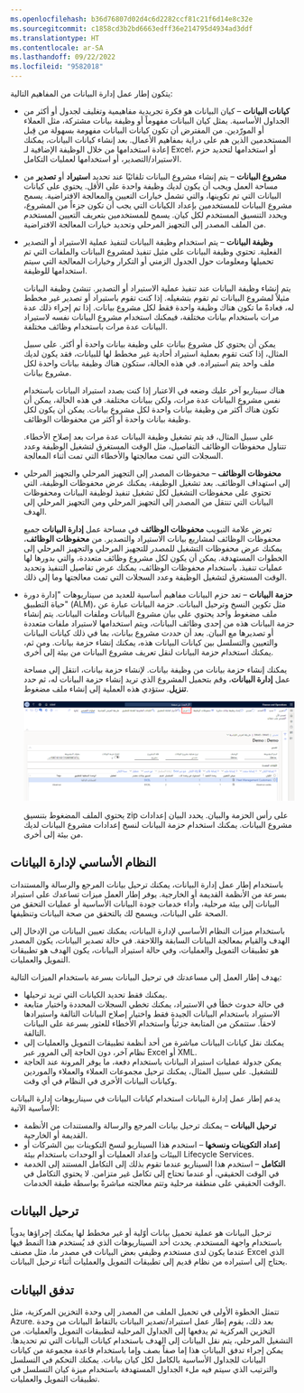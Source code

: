 ```yaml
---
ms.openlocfilehash: b36d76807d02d4c6d2282ccf81c21f6d14e8c32e
ms.sourcegitcommit: c1858cd3b2bd6663edff36e214795d4934ad3ddf
ms.translationtype: HT
ms.contentlocale: ar-SA
ms.lasthandoff: 09/22/2022
ms.locfileid: "9582018"
---
```

يتكون إطار عمل إدارة البيانات من المفاهيم التالية:

- **كيانات البيانات** – كيان البيانات هو فكرة تجريدية مفاهيمية وتغليف لجدول أو أكثر من الجداول الأساسية. يمثل كيان البيانات مفهوماً أو وظيفة بيانات مشتركة، مثل العملاء أو المورّدين. من المفترض أن تكون كيانات البيانات مفهومة بسهولة من قِبل المستخدمين الذين هم على دراية بمفاهيم الأعمال. بعد إنشاء كيانات البيانات، يمكنك إعادة استخدامها من خلال الوظيفة الإضافية لـ Excel، أو استخدامها لتحديد حزم الاستيراد/التصدير، أو استخدامها لعمليات التكامل.

- **مشروع البيانات** – يتم إنشاء مشروع البيانات تلقائيًا عند تحديد **استيراد** أو **تصدير** من مساحة العمل ويجب أن يكون لديك وظيفة واحدة على الأقل. يحتوي على كيانات البيانات التي تم تكوينها، والتي تشمل خيارات التعيين والمعالجة الافتراضية. يسمح مشروع البيانات للمستخدمين بإعداد الكيانات التي يجب أن تكون جزءاً من المشروع، ويحدد التنسيق المستخدم لكل كيان. يسمح للمستخدمين بتعريف التعيين المستخدم من الملف المصدر إلى التجهيز المرحلي وتحديد خيارات المعالجة الافتراضية.

- **وظيفة البيانات** – يتم استخدام وظيفة البيانات لتنفيذ عملية الاستيراد أو التصدير الفعلية. تحتوي وظيفة البيانات على مثيل تنفيذ لمشروع البيانات والملفات التي تم تحميلها ومعلومات حول الجدول الزمني أو التكرار وخيارات المعالجة التي سيتم استخدامها للوظيفة.

    يتم إنشاء وظيفة البيانات عند تنفيذ عملية الاستيراد أو التصدير. تنشئ وظيفة البيانات مثيلاً لمشروع البيانات ثم تقوم بتشغيله. إذا كنت تقوم باستيراد أو تصدير غير مخطط له، فعادةً ما تكون هناك وظيفة واحدة فقط لكل مشروع بيانات. إذا تم إجراء ذلك عدة مرات باستخدام بيانات مختلفة، فيمكنك استخدام مشروع البيانات نفسه لاستيراد البيانات عدة مرات باستخدام وظائف مختلفة.  

    يمكن أن يحتوي كل مشروع بيانات على وظيفة بيانات واحدة أو أكثر. على سبيل المثال، إذا كنت تقوم بعملية استيراد أحادية غير مخطط لها للبيانات، فقد يكون لديك ملف واحد يتم استيراده. في هذه الحالة، ستكون هناك وظيفة بيانات واحدة لكل مشروع بيانات.  

    هناك سيناريو آخر عليك وضعه في الاعتبار إذا كنت بصدد استيراد البيانات باستخدام نفس مشروع البيانات عدة مرات، ولكن ببيانات مختلفة. في هذه الحالة، يمكن أن تكون هناك أكثر من وظيفة بيانات واحدة لكل مشروع بيانات. يمكن أن يكون لكل وظيفة بيانات واحدة أو أكثر من محفوظات الوظائف.  

    على سبيل المثال، قد يتم تشغيل وظيفة البيانات عدة مرات بعد إصلاح الأخطاء. تتناول محفوظات الوظائف التفاصيل، مثل الوقت المستغرق لتشغيل الوظيفة وعدد السجلات التي تمت معالجتها والأخطاء التي تمت أثناء المعالجة.

- **محفوظات الوظائف** – محفوظات المصدر إلى التجهيز المرحلي والتجهيز المرحلي إلى استهداف الوظائف. بعد تشغيل الوظيفة، يمكنك عرض محفوظات الوظيفة، التي تحتوي على محفوظات التشغيل لكل تشغيل تنفيذ لوظيفة البيانات ومحفوظات البيانات التي تنتقل من المصدر إلى التجهيز المرحلي ومن التجهيز المرحلي إلى الهدف.  

    تعرض علامة التبويب **محفوظات الوظائف** في مساحة عمل **إدارة البيانات** جميع محفوظات الوظائف لمشاريع بيانات الاستيراد والتصدير. من **محفوظات الوظائف**، يمكنك عرض محفوظات التشغيل للمصدر للتجهيز المرحلي والتجهيز المرحلي إلى الخطوات المستهدفة. يمكن أن يكون لكل مشروع وظائف متعددة، والتي بدورها لها عمليات تنفيذ. باستخدام محفوظات الوظائف، يمكنك عرض تفاصيل التنفيذ وتحديد الوقت المستغرق لتشغيل الوظيفة وعدد السجلات التي تمت معالجتها وما إلى ذلك.  
 

- **حزمة البيانات** – تعد حزم البيانات مفاهيم أساسية للعديد من سيناريوهات "إدارة دورة حياة التطبيق" (ALM)، مثل تكوين النسخ وترحيل البيانات. حزمة البيانات عبارة عن ملف مضغوط واحد يحتوي على بيان مشروع البيانات وملفات البيانات. يتم إنشاء حزمة البيانات هذه من إحدى وظائف البيانات، ويتم استخدامها لاستيراد ملفات متعددة أو تصديرها مع البيان. بعد أن حددت مشروع بيانات، بما في ذلك كيانات البيانات والتعيين والتسلسل بين كيانات البيانات هذه، يمكنك إنشاء حزمة بيانات. ومن ثم، يمكنك استخدام حزمة البيانات لنقل تعريف مشروع البيانات من بيئة إلى أخرى. 

    يمكنك إنشاء حزمة بيانات من وظيفة بيانات. لإنشاء حزمة بيانات، انتقل إلى مساحة عمل **إدارة البيانات**، وقم بتحميل المشروع الذي تريد إنشاء حزمة البيانات له، ثم حدد **تنزيل**. ستؤدي هذه العملية إلى إنشاء ملف مضغوط.  

    [![لقطة شاشة تُظهر الخيار "تنزيل" لإنشاء حزمة بيانات.](../media/dm-1.png)](../media/dm-1.png#lightbox)

    يحتوي الملف المضغوط بتنسيق zip على رأس الحزمة والبيان. يحدد البيان إعدادات مشروع البيانات. يمكنك استخدام حزمة البيانات لنسخ إعدادات مشروع البيانات لديك من بيئة إلى أخرى.  

## <a name="data-management-platform"></a>النظام الأساسي لإدارة البيانات 

باستخدام إطار عمل إدارة البيانات، يمكنك ترحيل بيانات المرجع والرسالة والمستندات بسرعة من الأنظمة القديمة أو الخارجية. يوفر إطار العمل ميزات تساعدك على استيراد البيانات إلى بيئة مرحلية، وأداء خدمات جودة البيانات الأساسية أو عمليات التحقق من الصحة على البيانات، ويسمح لك بالتحقق من صحة البيانات وتنظيفها.  

باستخدام ميزات النظام الأساسي لإدارة البيانات، يمكنك تعيين البيانات من الإدخال إلى الهدف والقيام بمعالجة البيانات السابقة واللاحقة. في حالة تصدير البيانات، يكون المصدر هو تطبيقات التمويل والعمليات، وفي حالة استيراد البيانات، يكون الهدف هو تطبيقات التمويل والعمليات.

يهدف إطار العمل إلى مساعدتك في ترحيل البيانات بسرعة باستخدام الميزات التالية:

- يمكنك فقط تحديد الكيانات التي تريد ترحيلها.
- في حالة حدوث خطأ في الاستيراد، يمكنك تخطي السجلات المحددة واختيار متابعة الاستيراد باستخدام البيانات الجيدة فقط واختيار إصلاح البيانات التالفة واستيرادها لاحقاً. ستتمكن من المتابعة جزئياً واستخدام الأخطاء للعثور بسرعة على البيانات التالفة.
- يمكنك نقل كيانات البيانات مباشرة من أحد أنظمة تطبيقات التمويل والعمليات إلى نظام آخر، دون الحاجة إلى المرور عبر Excel أو XML.
- يمكن جدولة عمليات استيراد البيانات باستخدام دفعة، ما يوفر المرونة عند الحاجة للتشغيل. على سبيل المثال، يمكنك ترحيل مجموعات العملاء والعملاء والموردين وكيانات البيانات الأخرى في النظام في أي وقت.

يدعم إطار عمل إدارة البيانات استخدام كيانات البيانات في سيناريوهات إدارة البيانات الأساسية الآتية:

- **ترحيل البيانات** – يمكنك ترحيل بيانات المرجع والرسالة والمستندات من الأنظمة القديمة أو الخارجية.
- **إعداد التكوينات ونسخها** – استخدم هذا السيناريو لنسخ التكوينات بين الشركات أو البيئات وإعداد العمليات أو الوحدات باستخدام بيئة Lifecycle Services.
- **التكامل** – استخدم هذا السيناريو عندما تقوم بذلك إلى التكامل المستند إلى الخدمة في الوقت الحقيقي، أو عندما تحتاج إلى تكامل غير متزامن. لا يحتوي التكامل في الوقت الحقيقي على منطقة مرحلية وتتم معالجته مباشرةً بواسطة طبقة الخدمات.  

## <a name="data-migration"></a>ترحيل البيانات 

ترحيل البيانات هو عملية تحميل بيانات أوّلية أو غير مخطط لها يمكنك إجراؤها يدوياً باستخدام واجهة المستخدم. يحدث أحد السيناريوهات الذي قد يُستخدم هذا النمط فيها عندما يكون لدى مستخدم وظيفي بعض البيانات في مصدر ما، مثل مصنف Excel الذي يحتاج إلى استيراده من نظام قديم إلى تطبيقات التمويل والعمليات أثناء ترحيل البيانات.  

## <a name="data-flow"></a>تدفق البيانات 

تتمثل الخطوة الأولى في تحميل الملف من المصدر إلى وحدة التخزين المركزية، مثل Azure. بعد ذلك، يقوم إطار عمل استيراد/تصدير البيانات بالتقاط البيانات من وحدة التخزين المركزية ثم يدفعها إلى الجداول المرحلية لتطبيقات التمويل والعمليات. من التشغيل المرحلي، يتم نقل البيانات إلى الهدف باستخدام كيانات البيانات التي تم تحديدها. يمكن إجراء تدفق البيانات هذا إما صفاً بصف وإما باستخدام قاعدة مجموعة من كيانات البيانات للجداول الأساسية بالكامل لكل كيان بيانات. يمكنك التحكم في التسلسل والترتيب الذي سيتم فيه ملء الجداول المستهدفة باستخدام ميزة كيان التسلسل في تطبيقات التمويل والعمليات.

